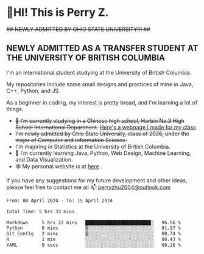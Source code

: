 # 🌄HI! This is Perry Z. <br> #
<s>## NEWLY ADMITTED BY OHIO STATE UNIVERSITY!!! ##</s>
## NEWLY ADMITTED AS A TRANSFER STUDENT AT THE UNIVERSITY OF BRITISH COLUMBIA ##
I'm an international student studying at the University of British Columbia. <br>

My repositories include some small designs and practices of mine in Java, C++, Python, and JS. <br>

As a beginner in coding, my interest is pretty broad, and I'm learning a lot of things. <br>
- <s>🔭 I’m currently studying in a Chinese high school, Harbin No.3 High School International Department.</s> [Here's a webpage I made for my class](https://perry2004.github.io/weirdos/)
- <s> I'm newly admitted by Ohio State University, class of 2026, under the major of Computer and Information Science. </s>
- I'm majoring in Statistics at the University of British Columbia. 
- 🌱 I’m currently learning Java, Python, Web Design, Machine Learning, and Data Visualization. 
- 🕸️ My personal website is at <a href="https://zhu-yp.cn">here</a> .  

If you have any suggestions for my future development and other ideas, please feel free to contact me at: 📫 [perryzhu2004@outlook.com](mailto:perryzhu2004@outlook.com)

<!--START_SECTION:waka-->

```txt
From: 08 April 2024 - To: 15 April 2024

Total Time: 5 hrs 33 mins

Markdown     5 hrs 22 mins   ████████████████████████░   96.56 %
Python       6 mins          ▒░░░░░░░░░░░░░░░░░░░░░░░░   01.97 %
Git Config   2 mins          ▒░░░░░░░░░░░░░░░░░░░░░░░░   00.74 %
R            1 min           ░░░░░░░░░░░░░░░░░░░░░░░░░   00.43 %
YAML         0 secs          ░░░░░░░░░░░░░░░░░░░░░░░░░   00.26 %
```

<!--END_SECTION:waka-->
